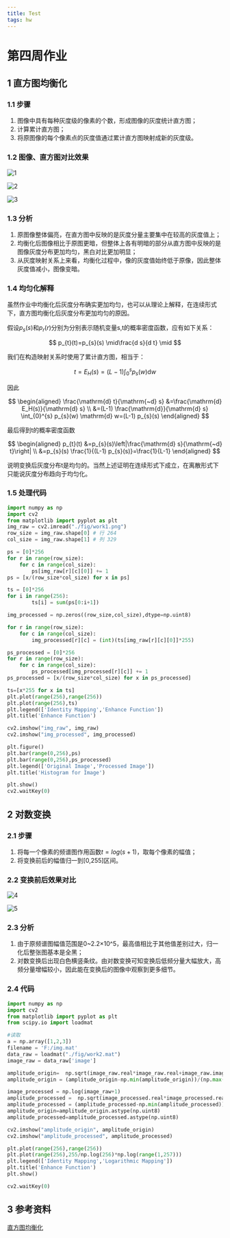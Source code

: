 ```yaml
---
title: Test
tags: hw
---
```


# 第四周作业


## 1 直方图均衡化

### 1.1 步骤

1. 图像中具有每种灰度级的像素的个数，形成图像的灰度统计直方图；
2. 计算累计直方图；
3. 将原图像的每个像素点的灰度值通过累计直方图映射成新的灰度级。

### 1.2 图像、直方图对比效果

![1](https://github.com/tlt18/tlt18.github.io/raw/master/fig/test/1.png)

![2](https://github.com/tlt18/tlt18.github.io/raw/master/fig/test/2.png)

![3](https://github.com/tlt18/tlt18.github.io/raw/master/fig/test/3.png)



### 1.3 分析


1. 原图像整体偏亮，在直方图中反映的是灰度分量主要集中在较高的灰度值上；
2. 均衡化后图像相比于原图更暗，但整体上各有明暗的部分从直方图中反映的是图像灰度分布更加均匀，黑白对比更加明显；
3. 从灰度映射关系上来看，均衡化过程中，像的灰度值始终低于原像，因此整体灰度值减小，图像变暗。

### 1.4 均匀化解释

虽然作业中均衡化后灰度分布确实更加均匀，也可以从理论上解释，在连续形式下，直方图均衡化后灰度分布更加均匀的原因。

假设$p_s(s)$和$p_r(r)$分别为分别表示随机变量s,t的概率密度函数，应有如下关系：

$$
p_{t}(t)=p_{s}(s) \mid\frac{d s}{d t} \mid
$$

我们在构造映射关系时使用了累计直方图，相当于：

$$
t=E_H(s)=(L-1) \int_{0}^{s} p_{s}(w) \mathrm{d} w
$$

因此

$$
\begin{aligned}
\frac{\mathrm{d} t}{\mathrm{~d} s} &=\frac{\mathrm{d} E_H(s)}{\mathrm{d} s} \\
&=(L-1) \frac{\mathrm{d}}{\mathrm{d} s} \int_{0}^{s} p_{s}(w) \mathrm{d} w=(L-1) p_{s}(s)
\end{aligned}
$$

最后得到t的概率密度函数

$$
\begin{aligned}
p_{t}(t) &=p_{s}(s)\left|\frac{\mathrm{d} s}{\mathrm{~d} t}\right| \\
&=p_{s}(s) \frac{1}{(L-1) p_{s}(s)}=\frac{1}{L-1}
\end{aligned}
$$

说明变换后灰度分布t是均匀的。当然上述证明在连续形式下成立，在离散形式下只能说灰度分布趋向于均匀化。

### 1.5 处理代码

```python
import numpy as np
import cv2
from matplotlib import pyplot as plt
img_raw = cv2.imread("./fig/work1.png")
row_size = img_raw.shape[0] # 行 264
col_size = img_raw.shape[1] # 列 329

ps = [0]*256
for r in range(row_size):
    for c in range(col_size):
        ps[img_raw[r][c][0]] += 1
ps = [x/(row_size*col_size) for x in ps]

ts = [0]*256
for i in range(256):
        ts[i] = sum(ps[0:i+1])

img_processed = np.zeros((row_size,col_size),dtype=np.uint8)

for r in range(row_size):
    for c in range(col_size):
        img_processed[r][c] = (int)(ts[img_raw[r][c][0]]*255)

ps_processed = [0]*256
for r in range(row_size):
    for c in range(col_size):
        ps_processed[img_processed[r][c]] += 1
ps_processed = [x/(row_size*col_size) for x in ps_processed]

ts=[x*255 for x in ts]
plt.plot(range(256),range(256))
plt.plot(range(256),ts)
plt.legend(['Identity Mapping','Enhance Function'])
plt.title('Enhance Function')

cv2.imshow("img_raw", img_raw)
cv2.imshow("img_processed", img_processed)

plt.figure()
plt.bar(range(0,256),ps)
plt.bar(range(0,256),ps_processed)
plt.legend(['Original Image','Processed Image'])
plt.title('Histogram for Image')

plt.show()
cv2.waitKey(0)
```



## 2 对数变换

### 2.1 步骤

1. 将每一个像素的频谱图作用函数$t=log(s+1)$，取每个像素的幅值；
2. 将变换前后的幅值归一到[0,255]区间。

### 2.2 变换前后效果对比

![4](https://github.com/tlt18/tlt18.github.io/raw/master/fig/test/4.png)

![5](https://github.com/tlt18/tlt18.github.io/raw/master/fig/test/5.png)


### 2.3 分析

1. 由于原频谱图幅值范围是0~2.2×10^5，最高值相比于其他值差别过大，归一化后整张图基本是全黑；
2. 对数变换后出现白色横竖条纹。由对数变换可知变换后低频分量大幅放大，高频分量增幅较小，因此能在变换后的图像中观察到更多细节。

### 2.4 代码

```python
import numpy as np
import cv2
from matplotlib import pyplot as plt
from scipy.io import loadmat

#读取
a = np.array([1,2,3])
filename = 'F:/img.mat'
data_raw = loadmat("./fig/work2.mat")
image_raw = data_raw['image']

amplitude_origin=  np.sqrt(image_raw.real*image_raw.real+image_raw.imag*image_raw.imag)
amplitude_origin = (amplitude_origin-np.min(amplitude_origin))/(np.max(amplitude_origin)-np.min(amplitude_origin))*255

image_processed = np.log(image_raw+1)
amplitude_processed =  np.sqrt(image_processed.real*image_processed.real+image_processed.imag*image_processed.imag)
amplitude_processed = (amplitude_processed-np.min(amplitude_processed))/(np.max(amplitude_processed)-np.min(amplitude_processed))*255
amplitude_origin=amplitude_origin.astype(np.uint8)
amplitude_processed=amplitude_processed.astype(np.uint8)

cv2.imshow("amplitude_origin", amplitude_origin)
cv2.imshow("amplitude_processed", amplitude_processed)

plt.plot(range(256),range(256))
plt.plot(range(256),255/np.log(256)*np.log(range(1,257)))
plt.legend(['Identity Mapping','Logarithmic Mapping'])
plt.title('Enhance Function')
plt.show()

cv2.waitKey(0) 
```



## 3 参考资料

[直方图均衡化](https://blog.csdn.net/schwein_van/article/details/84336633)
